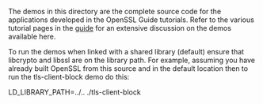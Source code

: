 The demos in this directory are the complete source code for the applications
developed in the OpenSSL Guide tutorials. Refer to the various tutorial pages in
the [guide] for an extensive discussion on the demos available here.

To run the demos when linked with a shared library (default) ensure that
libcrypto and libssl are on the library path. For example, assuming you have
already built OpenSSL from this source and in the default location then to run
the tls-client-block demo do this:

LD_LIBRARY_PATH=../.. ./tls-client-block

[guide]: https://www.openssl.org/docs/manmaster/man7/ossl-guide-introduction.html

